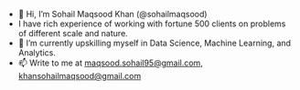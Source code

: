 - 👋 Hi, I’m Sohail Maqsood Khan (@sohailmaqsood)
-    I have rich experience of working with fortune 500 clients on problems of different scale and nature.
- 🌱 I’m currently upskilling myself in Data Science, Machine Learning, and Analytics.
- 📫 Write to me at maqsood.sohail95@gmail.com, khansohailmaqsood@gmail.com
